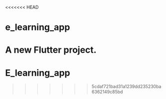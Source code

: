 <<<<<<< HEAD
# e_learning_app

A new Flutter project.
=======
# E_learning_app
>>>>>>> 5cdaf721bad31a1239dd235230ba6362149c85bd
